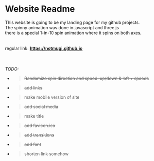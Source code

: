 # Website Readme

This website is going to be my landing page for my github projects. 
</br>
The spinny animation was done in javascript and three.js
</br>
there is a special 1-in-10 spin animation where it spins on both axes.
</br></br></br>
regular link:   <b>https://notmugi.github.io</b>
</br>
</br></br></br>
<i>TODO:</i>
- > ~~Randomize spin direction and speed. up/down & left + speeds~~
- > ~~add links~~
- > make mobile version of site
- > ~~add social media~~
- > make title
- > ~~add favicon.ico~~
- > ~~add transitions~~
- > ~~add font~~
- > ~~shorten link somehow~~
